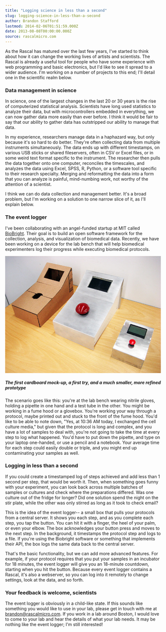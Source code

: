 ```yaml
---
title: "Logging science in less than a second"
slug: logging-science-in-less-than-a-second
author: Brandon Stafford
lastmod: 2014-02-06T01:51:59.000Z
date: 2013-08-08T00:00:00.000Z
source: rascalmicro.com
---
```


As the Rascal has matured over the last few years, I've started to think about how it can change the working lives of artists and scientists. The Rascal is already a useful tool for people who have some experience with web programming and basic electronics, but I'd like to see it spread to a wider audience. I'm working on a number of projects to this end; I'll detail one in the scientific realm below.

### Data management in science ###

In science, one of the largest changes in the last 20 or 30 years is the rise of computerized statistical analysis. Scientists have long used statistics to analyze their data, but with microcontrollers embedded in everything, we can now gather data more easily than ever before. I think it would be fair to say that our ability to gather data has outstripped our ability to manage that data.

In my experience, researchers manage data in a haphazard way, but only because it's so hard to do better. They're often collecting data from multiple instruments simultaneously. The data ends up with different timestamps, on various USB sticks or shared fileservers, often in CSV or Excel files, or in some weird text format specific to the instrument. The researcher then pulls the data together onto one computer, reconciles the timescales, and analyzes the data using Excel, SPSS, R, Python, or a software tool specific to their research specialty. Merging and reformatting the data into a form that you can analyze is painful, mind-numbing work, not worthy of the attention of a scientist.

I think we can do data collection and management better. It's a broad problem, but I'm working on a solution to one narrow slice of it, as I'll explain below.

### The event logger ###

I've been collaborating with an angel-funded startup at MIT called [BioBright][1]. Their goal is to build an open software framework for the collection, analysis, and visualization of biomedical data. Recently, we have been working on a device for the lab bench that will help biomedical experimenters log their progress while executing biomedical protocols.

<img src="/img/event-logger-prototypes-2013-08-07.jpg">

##### The first cardboard mock-up, a first try, and a much smaller, more refined prototype #####

The scenario goes like this: you're at the lab bench wearing nitrile gloves, holding a pipette in one hand and a test tube in the other. You might be working in a fume hood or a glovebox. You're working your way through a protocol, maybe printed out and stuck to the front of the fume hood. You'd like to be able to note down, "Yes, at 10:36 AM today, I exchanged the cell culture media," but given that the protocol is long and complex, and you have a lot of samples to deal with, you're not going to take the time at every step to log what happened. You'd have to put down the pipette, and type on your laptop one-handed, or use a pencil and a notebook. Your average time for each step could easily double or triple, and you might end up contaminating your samples as well.

### Logging in less than a second ###

If you could create a timestamped log of steps achieved and add less than 1 second per step, that would be worth it. Then, when something goes funny with your experiment, you can look back across multiple batches of samples or cultures and check where the preparations differed. Was one culture out of the fridge for longer? Did one solution spend the night on the stir plate, while the other was only stirred as long as it took to check email?

This is the idea of the event logger-- a small box that pulls your protocols from a central server. It shows you each step, and as you complete each step, you tap the button. You can hit it with a finger, the heel of your palm, or even your elbow. The box acknowledges your button press and moves to the next step. In the background, it timestamps the protocol step and logs to a file. If you're using the Biobright software or something that implements their API, the box logs the same data back to the central server.

That's the basic functionality, but we can add more advanced features. For example, if your protocol requires that you put your samples in an incubator for 18 minutes, the event logger will give you an 18-minute countdown, starting when you hit the button. Because every event logger contains a Rascal, it's also a webserver, so you can log into it remotely to change settings, look at the data, and so forth.  

### Your feedback is welcome, scientists ###

The event logger is obviously in a child-like state. If this sounds like something you would like to use in your lab, please get in touch with me at brandon@rascalmicro.com. If you work in a lab around Boston, I would love to come to your lab and hear the details of what your lab needs. It may be nothing like the event logger; I'm still interested!

[1]: http://biobright.org